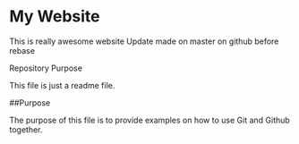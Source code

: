 # My Website
This is really awesome website
Update made on master  on github before rebase

 Repository Purpose
 
This file is just a readme file.

##Purpose

The purpose of this file is to provide examples
on how to use Git and Github together.
